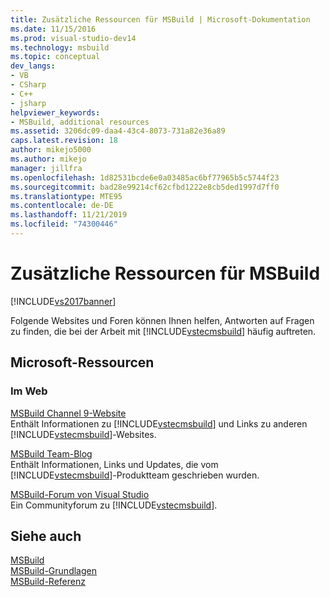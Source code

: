 ```yaml
---
title: Zusätzliche Ressourcen für MSBuild | Microsoft-Dokumentation
ms.date: 11/15/2016
ms.prod: visual-studio-dev14
ms.technology: msbuild
ms.topic: conceptual
dev_langs:
- VB
- CSharp
- C++
- jsharp
helpviewer_keywords:
- MSBuild, additional resources
ms.assetid: 3206dc09-daa4-43c4-8073-731a82e36a89
caps.latest.revision: 18
author: mikejo5000
ms.author: mikejo
manager: jillfra
ms.openlocfilehash: 1d82531bcde6e0a03485ac6bf77965b5c5744f23
ms.sourcegitcommit: bad28e99214cf62cfbd1222e8cb5ded1997d7ff0
ms.translationtype: MTE95
ms.contentlocale: de-DE
ms.lasthandoff: 11/21/2019
ms.locfileid: "74300446"
---
```

# <a name="additional-resources-for-msbuild"></a>Zusätzliche Ressourcen für MSBuild
[!INCLUDE[vs2017banner](../includes/vs2017banner.md)]

Folgende Websites und Foren können Ihnen helfen, Antworten auf Fragen zu finden, die bei der Arbeit mit [!INCLUDE[vstecmsbuild](../includes/vstecmsbuild-md.md)] häufig auftreten.  
  
## <a name="microsoft-resources"></a>Microsoft-Ressourcen  
  
### <a name="on-the-web"></a>Im Web  
 [MSBuild Channel 9-Website](https://go.microsoft.com/fwlink/?LinkId=243092)  
 Enthält Informationen zu [!INCLUDE[vstecmsbuild](../includes/vstecmsbuild-md.md)] und Links zu anderen [!INCLUDE[vstecmsbuild](../includes/vstecmsbuild-md.md)]-Websites.  
  
 [MSBuild Team-Blog](https://go.microsoft.com/fwlink/?LinkId=65846)  
 Enthält Informationen, Links und Updates, die vom [!INCLUDE[vstecmsbuild](../includes/vstecmsbuild-md.md)]-Produktteam geschrieben wurden.  
  
 [MSBuild-Forum von Visual Studio](https://go.microsoft.com/fwlink/?LinkId=48931)  
 Ein Communityforum zu [!INCLUDE[vstecmsbuild](../includes/vstecmsbuild-md.md)].  
  
## <a name="see-also"></a>Siehe auch  
 [MSBuild](msbuild.md)   
 [MSBuild-Grundlagen](../msbuild/msbuild-concepts.md)   
 [MSBuild-Referenz](../msbuild/msbuild-reference.md)
